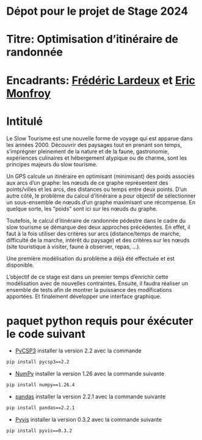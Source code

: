 # Dépot pour le projet de Stage 2024 
# Titre: Optimisation d’itinéraire de randonnée
# Encadrants: <a href="mailto:frederic.lardeux@univ-angers.fr">Frédéric Lardeux</a>  et <a href="mailto:eric.monfroy@univ-angers.fr">Eric Monfroy</a>

# Intitulé
Le Slow Tourisme est une nouvelle forme de voyage qui est apparue dans les années 2000. Découvrir
des paysages tout en prenant son temps, s’imprégner pleinement de la nature et de la faune,
gastronomie, expériences culinaires et hébergement atypique ou de charme, sont les principes
majeurs du slow tourisme.


Un GPS calcule un itinéraire en optimisant (minimisant) des poids associés aux arcs d’un graphe: les
nœuds de ce graphe représentent des points/villes et les arcs, des distances ou temps entre deux
points.
D’un autre côté, le problème du calcul d’itinéraire a pour objectif de sélectionner un sous-ensemble
de nœuds d’un graphe maximisant une récompense. En quelque sorte, les “poids” sont ici sur les
nœuds du graphe.


Toutefois, le calcul d’itinéraire de randonnée pédestre dans le cadre du slow tourisme se démarque
des deux approches précédentes. En effet, il faut à la fois utiliser des critères sur arcs
(distance/temps de marche, difficulté de la marche, intérêt du paysage) et des critères sur les
nœuds (site touristique à visiter, faune à observer, repas, …).


Une première modélisation du problème a déjà été effectuée et est disponible.


L’objectif de ce stage est dans un premier temps d’enrichir cette modélisation avec de nouvelles
contraintes. Ensuite, il faudra réaliser un ensemble de tests afin de montrer la puissance des
modifications apportées. Et finalement développer une interface graphique.

# paquet python requis pour éxécuter le code suivant
- [PyCSP3](https://pypi.org/project/pycsp3/2.2/) installer la version 2.2 avec la commande 
```bash
pip install pycsp3==2.2  
```
- [NumPy](https://pypi.org/project/numpy/1.26.4/) installer la version 1.26 avec la commande suivante 
```bash
pip install numpy==1.26.4
```

- [pandas](https://pypi.org/project/pandas/2.2.1/) installer la version 2.2.1 avec la commande suivante 

```bash
pip install pandas==2.2.1
```

- [Pyvis](https://pypi.org/project/pyvis/0.3.2/) installer la version 0.3.2 avec la commande suivante 
```bash
pip install pyvis==0.3.2
```

